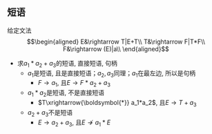 ## 短语
给定文法$$\begin{aligned}
    E&\rightarrow T|E+T\\
    T&\rightarrow F|T*F\\
    F&\rightarrow (E)|a\\
\end{aligned}$$
- 求$a_1*a_2+a_3$的短语, 直接短语, 句柄
  - $a_1$是短语, 且是直接短语；$a_2,a_3$同理；$a_1$在最左边, 所以是句柄
    - $F\rightarrow a_1$, 且$E\rightarrow F*a_2+a_3$
  - $a_1*a_2$是短语, 不是直接短语
    - $T\xrightarrow{\boldsymbol{*}} a_1*a_2$, 且$E\rightarrow T+a_3$
  - $a_2+a_3$不是短语
    - $E\rightarrow a_2+a_3$, 且$E\nrightarrow a_1*E$